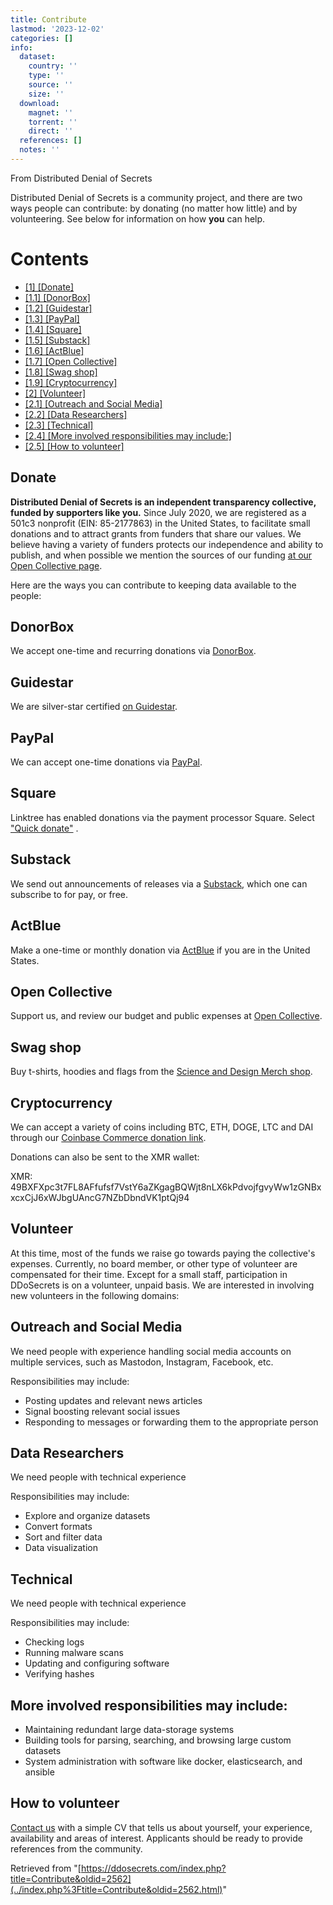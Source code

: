 ```yaml
---
title: Contribute
lastmod: '2023-12-02'
categories: []
info:
  dataset:
    country: ''
    type: ''
    source: ''
    size: ''
  download:
    magnet: ''
    torrent: ''
    direct: ''
  references: []
  notes: ''
---
```




From Distributed Denial of Secrets

Distributed Denial of Secrets is a community project, and there are two
ways people can contribute: by donating (no matter how little) and by
volunteering. See below for information on how **you** can help.

# Contents

- [[1] [Donate]](Contribute.html#Donate)
- [[1.1]
[DonorBox]](Contribute.html#DonorBox)
- [[1.2]
[Guidestar]](Contribute.html#Guidestar)
- [[1.3] [PayPal]](Contribute.html#PayPal)
- [[1.4] [Square]](Contribute.html#Square)
- [[1.5]
[Substack]](Contribute.html#Substack)
- [[1.6] [ActBlue]](Contribute.html#ActBlue)
- [[1.7] [Open
Collective]](Contribute.html#Open_Collective)
- [[1.8] [Swag
shop]](Contribute.html#Swag_shop)
- [[1.9]
[Cryptocurrency]](Contribute.html#Cryptocurrency)
- [[2] [Volunteer]](Contribute.html#Volunteer)
- [[2.1] [Outreach and Social
Media]](Contribute.html#Outreach_and_Social_Media)
- [[2.2] [Data
Researchers]](Contribute.html#Data_Researchers)
- [[2.3]
[Technical]](Contribute.html#Technical)
- [[2.4] [More involved responsibilities may
include:]](Contribute.html#More_involved_responsibilities_may_include:)
- [[2.5] [How to
volunteer]](Contribute.html#How_to_volunteer)

## Donate

**Distributed Denial of Secrets is an independent transparency
collective, funded by supporters like you.** Since July 2020, we are
registered as a 501c3 nonprofit (EIN: 85-2177863) in the United States,
to facilitate small donations and to attract grants from funders that
share our values. We believe having a variety of funders protects our
independence and ability to publish, and when possible we mention the
sources of our funding [at our Open Collective
page](https://opencollective.com/ddosecrets).

Here are the ways you can contribute to keeping data available to the
people:

## DonorBox

We accept one-time and recurring donations via
[DonorBox](https://ddosecrets.charity/).

## Guidestar

We are silver-star certified [on
Guidestar](https://www.guidestar.org/profile/85-2177863).

## PayPal

We can accept one-time donations via
[PayPal](https://www.paypal.com/paypalme/dosecrets).

## Square

Linktree has enabled donations via the payment processor Square. Select
["Quick donate"](https://linktr.ee/ddosecrets) .

## Substack

We send out announcements of releases via a
[Substack](https://ddosecrets.substack.com/), which one can subscribe to for pay, or free.

## ActBlue

Make a one-time or monthly donation via
[ActBlue](https://secure.actblue.com/donate/ddosecrets) if you are in the United States.

## Open Collective

Support us, and review our budget and public expenses at [Open
Collective](https://opencollective.com/ddosecrets).

## Swag shop

Buy t-shirts, hoodies and flags from the [Science and Design Merch
shop](https://shop.scidsg.org/collections/ddos).

## Cryptocurrency

We can accept a variety of coins including BTC, ETH, DOGE, LTC and DAI
through our [Coinbase Commerce donation
link](https://commerce.coinbase.com/checkout/61c420a9-260f-4d7f-8915-880032638d07).

Donations can also be sent to the XMR wallet:

XMR: 49BXFXpc3t7FL8AFfufsf7VstY6aZKgagBQWjt8nLX6kPdvojfgvyWw1zGNBxxcxCjJ6xWJbgUAncG7NZbDbndVK1ptQj94

## Volunteer

At this time, most of the funds we raise go towards paying the
collective's expenses. Currently, no board member, or other type of
volunteer are compensated for their time. Except for a small staff,
participation in DDoSecrets is on a volunteer, unpaid basis. We are
interested in involving new volunteers in the following domains:

## Outreach and Social Media

We need people with experience handling social media accounts on
multiple services, such as Mastodon, Instagram, Facebook, etc.

Responsibilities may include:

- Posting updates and relevant news articles
- Signal boosting relevant social issues
- Responding to messages or forwarding them to the appropriate person

## Data Researchers

We need people with technical experience

Responsibilities may include:

- Explore and organize datasets
- Convert formats
- Sort and filter data
- Data visualization

## Technical

We need people with technical experience

Responsibilities may include:

- Checking logs
- Running malware scans
- Updating and configuring software
- Verifying hashes

## More involved responsibilities may include:

- Maintaining redundant large data-storage systems
- Building tools for parsing, searching, and browsing large custom
datasets
- System administration with software like docker, elasticsearch, and
ansible

## How to volunteer

[Contact us](Contact.html "Contact") with a simple CV that tells us
about yourself, your experience, availability and areas of interest.
Applicants should be ready to provide references from the community.

Retrieved from
"[https://ddosecrets.com/index.php?title=Contribute&oldid=2562](../index.php%3Ftitle=Contribute&oldid=2562.html)"

